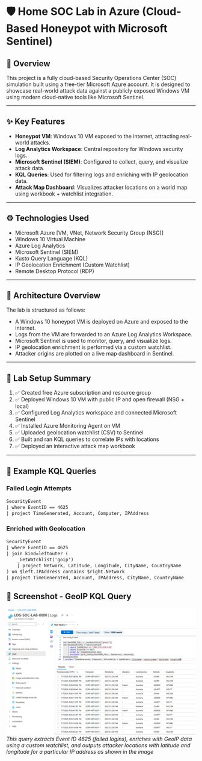 # 🛡️ Home SOC Lab in Azure (Cloud-Based Honeypot with Microsoft Sentinel)

## 📘 Overview
This project is a fully cloud-based Security Operations Center (SOC) simulation built using a free-tier Microsoft Azure account. It is designed to showcase real-world attack data against a publicly exposed Windows VM using modern cloud-native tools like Microsoft Sentinel.

---

## ✨ Key Features
- **Honeypot VM**: Windows 10 VM exposed to the internet, attracting real-world attacks.
- **Log Analytics Workspace**: Central repository for Windows security logs.
- **Microsoft Sentinel (SIEM)**: Configured to collect, query, and visualize attack data.
- **KQL Queries**: Used for filtering logs and enriching with IP geolocation data.
- **Attack Map Dashboard**: Visualizes attacker locations on a world map using workbook + watchlist integration.

---

## ⚙️ Technologies Used
- Microsoft Azure [VM, VNet, Network Security Group (NSG)]
- Windows 10 Virtual Machine
- Azure Log Analytics
- Microsoft Sentinel (SIEM)
- Kusto Query Language (KQL)
- IP Geolocation Enrichment (Custom Watchlist)
- Remote Desktop Protocol (RDP)

---

## 🧱 Architecture Overview

The lab is structured as follows:

- A Windows 10 honeypot VM is deployed on Azure and exposed to the internet.
- Logs from the VM are forwarded to an Azure Log Analytics Workspace.
- Microsoft Sentinel is used to monitor, query, and visualize logs.
- IP geolocation enrichment is performed via a custom watchlist.
- Attacker origins are plotted on a live map dashboard in Sentinel.

---

## 🧰 Lab Setup Summary

1. ✅ Created free Azure subscription and resource group  
2. ✅ Deployed Windows 10 VM with public IP and open firewall (NSG + local)  
3. ✅ Configured Log Analytics workspace and connected Microsoft Sentinel  
4. ✅ Installed Azure Monitoring Agent on VM  
5. ✅ Uploaded geolocation watchlist (CSV) to Sentinel  
6. ✅ Built and ran KQL queries to correlate IPs with locations  
7. ✅ Deployed an interactive attack map workbook

---

## 🧠 Example KQL Queries

### Failed Login Attempts
```kql
SecurityEvent
| where EventID == 4625
| project TimeGenerated, Account, Computer, IPAddress
```

### Enriched with Geolocation
```kql
SecurityEvent
| where EventID == 4625
| join kind=leftouter (
    _GetWatchlist('goip') 
    | project Network, Latitude, Longitude, CityName, CountryName
) on $left.IPAddress contains $right.Network
| project TimeGenerated, Account, IPAddress, CityName, CountryName
```

## 📸 Screenshot - GeoIP KQL Query
![KQL Query with GeoIP](screenshots/kql1.png)  
*This query extracts Event ID 4625 (failed logins), enriches with GeoIP data using a custom watchlist, and outputs attacker locations with latitude and longitude for a particular IP address as shown in the image*
